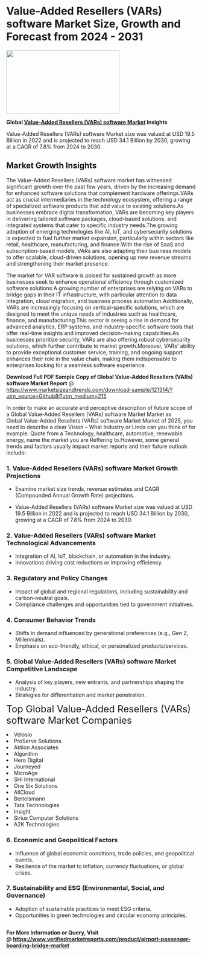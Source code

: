 <H1>Value-Added Resellers (VARs) software Market Size, Growth and Forecast from 2024 - 2031</H1><img class="aligncenter size-medium wp-image-584254" src="https://thirdeyenews.in/wp-content/uploads/2024/09/Global-Market-Research-300x168.jpeg" alt="" width="300" height="168" /><p><strong>Global&nbsp;<a href="https://www.marketsizeandtrends.com/download-sample/121314/?utm_source=Github8j?utm_medium=215">Value-Added Resellers (VARs) software Market</a> Insights</strong></p><p>Value-Added Resellers (VARs) software Market size was valued at USD 19.5 Billion in 2022 and is projected to reach USD 34.1 Billion by 2030, growing at a CAGR of 7.8% from 2024 to 2030.</p><p><h2>Market Growth Insights</h2> <p>The Value-Added Resellers (VARs) software market has witnessed significant growth over the past few years, driven by the increasing demand for enhanced software solutions that complement hardware offerings.VARs act as crucial intermediaries in the technology ecosystem, offering a range of specialized software products that add value to existing solutions.As businesses embrace digital transformation, VARs are becoming key players in delivering tailored software packages, cloud-based solutions, and integrated systems that cater to specific industry needs.The growing adoption of emerging technologies like AI, IoT, and cybersecurity solutions is expected to fuel further market expansion, particularly within sectors like retail, healthcare, manufacturing, and finance.With the rise of SaaS and subscription-based models, VARs are also adapting their business models to offer scalable, cloud-driven solutions, opening up new revenue streams and strengthening their market presence.</p> <p>The market for VAR software is poised for sustained growth as more businesses seek to enhance operational efficiency through customized software solutions.A growing number of enterprises are relying on VARs to bridge gaps in their IT infrastructure, with particular attention to data integration, cloud migration, and business process automation.Additionally, VARs are increasingly focusing on vertical-specific solutions, which are designed to meet the unique needs of industries such as healthcare, finance, and manufacturing.This sector is seeing a rise in demand for advanced analytics, ERP systems, and industry-specific software tools that offer real-time insights and improved decision-making capabilities.As businesses prioritize security, VARs are also offering robust cybersecurity solutions, which further contribute to market growth.Moreover, VARs' ability to provide exceptional customer service, training, and ongoing support enhances their role in the value chain, making them indispensable to enterprises looking for a seamless software experience.</p> <p><span class=""><strong>Download Full PDF Sample Copy of Global Value-Added Resellers (VARs) software Market Report</strong> @ <a href="https://www.marketsizeandtrends.com/download-sample/121314/?utm_source=Github8j?utm_medium=215" target="_blank">https://www.marketsizeandtrends.com/download-sample/121314/?utm_source=Github8j?utm_medium=215</a></span></p><p>In order to make an accurate and perceptive description of future scope of a Global&nbsp;Value-Added Resellers (VARs) software Market Market as Global&nbsp;Value-Added Resellers (VARs) software Market Market of 2025, you need to describe a clear Vision &ndash; What Industry or Linda can you think of for example: Quote from a Technology, healthcare, automotive, renewable energy, name the market you are Reffering to.However, some general trends and factors usually impact market reports and their future outlook include:</p><h3>1.&nbsp;<strong>Value-Added Resellers (VARs) software Market Growth Projections</strong></h3><ul><li>Examine market size trends, revenue estimates and CAGR (Compounded Annual Growth Rate) projections.</li><li><p>Value-Added Resellers (VARs) software Market size was valued at USD 19.5 Billion in 2022 and is projected to reach USD 34.1 Billion by 2030, growing at a CAGR of 7.8% from 2024 to 2030.</p></li></ul><h3>2.&nbsp;<strong>Value-Added Resellers (VARs) software Market Technological Advancements</strong></h3><ul><li>Integration of AI, IoT, blockchain, or automation in the industry.</li><li>Innovations driving cost reductions or improving efficiency.</li></ul><h3>3.&nbsp;<strong>Regulatory and Policy Changes</strong></h3><ul><li>Impact of global and regional regulations, including sustainability and carbon-neutral goals.</li><li>Compliance challenges and opportunities tied to government initiatives.</li></ul><h3>4.&nbsp;<strong>Consumer Behavior Trends</strong></h3><ul><li>Shifts in demand influenced by generational preferences (e.g., Gen Z, Millennials).</li><li>Emphasis on eco-friendly, ethical, or personalized products/services.</li></ul><h3>5.&nbsp;<strong>Global Value-Added Resellers (VARs) software Market Competitive Landscape</strong></h3><ul><li>Analysis of key players, new entrants, and partnerships shaping the industry.</li><li>Strategies for differentiation and market penetration.</li></ul><p data-pm-slice="1 1 []"><span style="color: inherit; font-family: inherit; font-size: 25px;">Top Global Value-Added Resellers (VARs) software Market Companies</span></p><div class="" data-test-id=""><p><li>Velosio</li><li> ProServe Solutions</li><li> Aktion Associates</li><li> Algorithm</li><li> Hero Digital</li><li> Journeyed</li><li> MicroAge</li><li> SHI International</li><li> One Six Solutions</li><li> AllCloud</li><li> Bertelsmann</li><li> Tata Technologies</li><li> Insight</li><li> Sirius Computer Solutions</li><li> A2K Technologies</li></p></div><h3>6.&nbsp;<strong>Economic and Geopolitical Factors</strong></h3><ul><li>Influence of global economic conditions, trade policies, and geopolitical events.</li><li>Resilience of the market to inflation, currency fluctuations, or global crises.</li></ul><h3>7.&nbsp;<strong>Sustainability and ESG (Environmental, Social, and Governance)</strong></h3><ul><li>Adoption of sustainable practices to meet ESG criteria.</li><li>Opportunities in green technologies and circular economy principles.</li></ul><h2><strong style="font-size: 14px;">For More Information or Query, Visit @&nbsp;</strong><a style="background-color: #ffffff; font-size: 14px;" href="https://www.marketsizeandtrends.com/report/value-added-resellers-vars-software-market/" target="_blank">https://www.verifiedmarketreports.com/product/airport-passenger-boarding-bridge-market</a></h2>